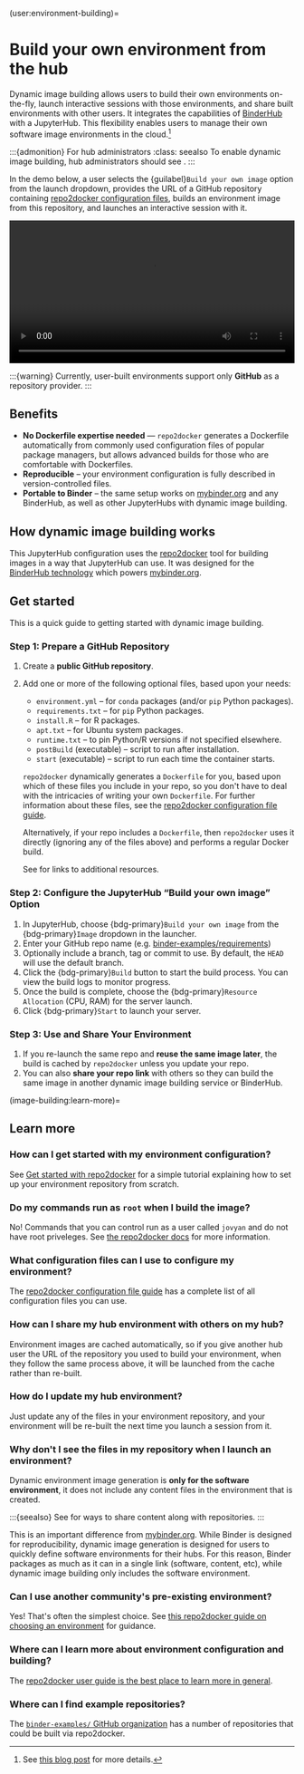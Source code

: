 (user:environment-building)=
# Build your own environment from the hub

Dynamic image building allows users to build their own environments on-the-fly, launch interactive sessions with those environments, and share built environments with other users.
It integrates the capabilities of [BinderHub](https://binderhub.readthedocs.io/en/latest/) with a JupyterHub. This flexibility enables users to manage their own software image environments in the cloud.[^blog]

[^blog]: See [this blog post](https://2i2c.org/blog/2024/jupyterhub-binderhub-gesis/) for more details.

:::{admonition} For hub administrators
:class: seealso
To enable dynamic image building, hub administrators should see [](#image-building-setup).
:::

In the demo below, a user selects the {guilabel}`Build your own image` option from the launch dropdown, provides the URL of a GitHub repository containing [repo2docker configuration files](https://repo2docker.readthedocs.io/en/latest/configuration/), builds an environment image from this repository, and launches an interactive session with it.

<video width="100%" autoplay loop>
  <source src="/_static/videos/demo-dynamic-image-building.mp4" type="video/mp4">
  Your browser does not support the video tag.
</video>

:::{warning}
Currently, user-built environments support only **GitHub** as a repository provider.
:::

## Benefits

* **No Dockerfile expertise needed** — `repo2docker` generates a Dockerfile automatically from commonly used configuration files of popular package managers, but allows advanced builds for those who are comfortable with Dockerfiles.
* **Reproducible** – your environment configuration is fully described in version-controlled files.
* **Portable to Binder** – the same setup works on [mybinder.org](https://mybinder.org) and any BinderHub, as well as other JupyterHubs with dynamic image building.

## How dynamic image building works

This JupyterHub configuration uses the [repo2docker](https://repo2docker.readthedocs.io/en/latest/) tool for building images in a way that JupyterHub can use. It was designed for the [BinderHub technology](https://binderhub.readthedocs.io) which powers [mybinder.org](https://mybinder.org).

## Get started

This is a quick guide to getting started with dynamic image building.

### Step 1: Prepare a GitHub Repository

1. Create a **public GitHub repository**.
2. Add one or more of the following optional files, based upon your needs:

   * `environment.yml` – for `conda` packages (and/or `pip` Python packages).
   * `requirements.txt` – for `pip` Python packages.
   * `install.R` – for R packages.
   * `apt.txt` – for Ubuntu system packages.
   * `runtime.txt` – to pin Python/R versions if not specified elsewhere.
   * `postBuild` (executable) – script to run after installation.
   * `start` (executable) – script to run each time the container starts.

   `repo2docker` dynamically generates a `Dockerfile` for you, based upon which of these files you include in your repo, so you don't have to deal with the intricacies of writing your own `Dockerfile`. For further information about these files, see the [repo2docker configuration file guide](https://repo2docker.readthedocs.io/en/latest/configuration/).

   Alternatively, if your repo includes a `Dockerfile`, then `repo2docker` uses it directly (ignoring any of the files above) and performs a regular Docker build.
   
   See [](#image-building:learn-more) for links to additional resources.

### Step 2: Configure the JupyterHub “Build your own image” Option

1. In JupyterHub, choose {bdg-primary}`Build your own image` from the {bdg-primary}`Image` dropdown in the launcher.
2. Enter your GitHub repo name (e.g. [binder-examples/requirements](https://github.com/binder-examples/requirements))
3. Optionally include a branch, tag or commit to use. By default, the `HEAD` will use the default branch.
4. Click the {bdg-primary}`Build` button to start the build process. You can view the build logs to monitor progress.
5. Once the build is complete, choose the {bdg-primary}`Resource Allocation` (CPU, RAM) for the server launch.
6. Click {bdg-primary}`Start` to launch your server.

### Step 3: Use and Share Your Environment

1. If you re-launch the same repo and **reuse the same image later**, the build is cached by `repo2docker` unless you update your repo.
1. You can also **share your repo link** with others so they can build the same image in another dynamic image building service or BinderHub.

(image-building:learn-more)=
## Learn more

### How can I get started with my environment configuration?

See [Get started with repo2docker](https://repo2docker.readthedocs.io/en/latest/start/) for a simple tutorial explaining how to set up your environment repository from scratch.

### Do my commands run as `root` when I build the image?

No! Commands that you can control run as a user called `jovyan` and do not have root priveleges.
See [the repo2docker docs](https://repo2docker.readthedocs.io/en/latest/use/actions-and-scripts/) for more information.

### What configuration files can I use to configure my environment?

The [repo2docker configuration file guide](https://repo2docker.readthedocs.io/en/latest/configuration/) has a complete list of all configuration files you can use.

### How can I share my hub environment with others on my hub?

Environment images are cached automatically, so if you give another hub user the URL of the repository you used to build your environment, when they follow the same process above, it will be launched from the cache rather than re-built.

### How do I update my hub environment?

Just update any of the files in your environment repository, and your environment will be re-built the next time you launch a session from it.

### Why don't I see the files in my repository when I launch an environment?

Dynamic environment image generation is **only for the software environment**, it does not include any content files in the environment that is created.

:::{seealso}
See [](#content:nbgitpuller) for ways to share content along with repositories.
:::

This is an important difference from [mybinder.org](https://mybinder.org). While Binder is designed for reproducibility, dynamic image generation is designed for users to quickly define software environments for their hubs. For this reason, Binder packages as much as it can in a single link (software, content, etc), while dynamic image building only includes the software environment.

### Can I use another community's pre-existing environment?

Yes! That's often the simplest choice. See [this repo2docker guide on choosing an environment](https://repo2docker.readthedocs.io/en/latest/use/pathways/) for guidance.

### Where can I learn more about environment configuration and building?

The [repo2docker user guide is the best place to learn more in general](https://repo2docker.readthedocs.io/en/latest/use/).

### Where can I find example repositories?

The [`binder-examples/` GitHub organization](https://github.com/binder-examples/) has a number of repositories that could be built via repo2docker.
